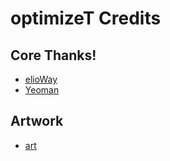 # optimizeT Credits
## Core Thanks!
- [elioWay](https://elioway.gitlab.io)
- [Yeoman](http://yeoman.io/)
## Artwork
- [art](https://commons.wikimedia.org/)

